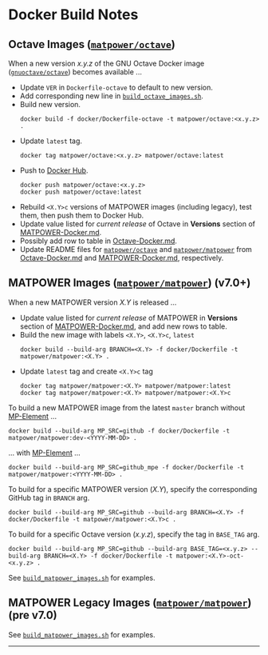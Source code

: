 Docker Build Notes
==================

Octave Images ([`matpower/octave`][1])
--------------------------------------

When a new version _x.y.z_ of the GNU Octave Docker image
([`gnuoctave/octave`][2]) becomes available ...
- Update `VER` in `Dockerfile-octave` to default to new version.
- Add corresponding new line in [`build_octave_images.sh`][3].
- Build new version.
  ```
  docker build -f docker/Dockerfile-octave -t matpower/octave:<x.y.z> .
  ```
- Update `latest` tag.
  ```
  docker tag matpower/octave:<x.y.z> matpower/octave:latest
  ```
- Push to [Docker Hub][4].
  ```
  docker push matpower/octave:<x.y.z>
  docker push matpower/octave:latest
  ```
- Rebuild `<X.Y>c` versions of MATPOWER images (including legacy), test them,
  then push them to Docker Hub.
- Update value listed for _current release_ of Octave in **Versions** section
  of [MATPOWER-Docker.md][5].
- Possibly add row to table in [Octave-Docker.md][6].
- Update README files for [`matpower/octave`][1] and [`matpower/matpower`][7]
  from [Octave-Docker.md][6] and [MATPOWER-Docker.md][5], respectively.


MATPOWER Images ([`matpower/matpower`][7]) (v7.0+)
------------------------------------------------

When a new MATPOWER version _X.Y_ is released ...
- Update value listed for _current release_ of MATPOWER in **Versions** section
  of [MATPOWER-Docker.md][5], and add new rows to table.
- Build the new image with labels `<X.Y>`, `<X.Y>c`, `latest` 
  ```
  docker build --build-arg BRANCH=<X.Y> -f docker/Dockerfile -t matpower/matpower:<X.Y> .
  ```
- Update `latest` tag and create `<X.Y>c` tag
  ```
  docker tag matpower/matpower:<X.Y> matpower/matpower:latest
  docker tag matpower/matpower:<X.Y> matpower/matpower:<X.Y>c
  ```

To build a new MATPOWER image from the latest `master` branch without
[MP-Element][8] ...
```
docker build --build-arg MP_SRC=github -f docker/Dockerfile -t matpower/matpower:dev-<YYYY-MM-DD> .
```

... with [MP-Element][8] ...
```
docker build --build-arg MP_SRC=github_mpe -f docker/Dockerfile -t matpower/matpower:<YYYY-MM-DD> .
```

To build for a specific MATPOWER version (_X.Y_), specify the corresponding GitHub tag
in `BRANCH` arg.
```
docker build --build-arg MP_SRC=github --build-arg BRANCH=<X.Y> -f docker/Dockerfile -t matpower/matpower:<X.Y>c .
```

To build for a specific Octave version (_x.y.z_), specify the tag in `BASE_TAG` arg.
```
docker build --build-arg MP_SRC=github --build-arg BASE_TAG=<x.y.z> --build-arg BRANCH=<X.Y> -f docker/Dockerfile -t matpower:<X.Y>-oct-<x.y.z> .
```

See [`build_matpower_images.sh`][9] for examples.

MATPOWER Legacy Images ([`matpower/matpower`][7]) (pre v7.0)
------------------------------------------------------------

See [`build_matpower_images.sh`][9] for examples.

---

[1]: https://hub.docker.com/r/matpower/octave
[2]: https://hub.docker.com/r/gnuoctave/octave
[3]: ./build_octave_images.sh
[4]: https://hub.docker.com
[5]: ./MATPOWER-Docker.md
[6]: ./Octave-Docker.md
[7]: https://hub.docker.com/r/matpower/matpower
[8]: https://github.com/MATPOWER/mp-element
[9]: ./build_matpower_images.sh
